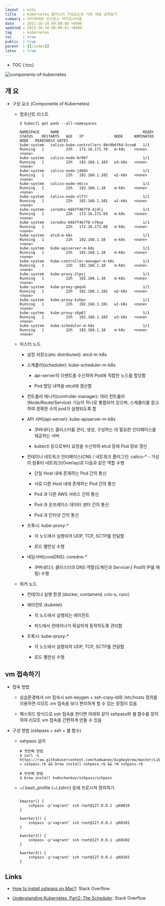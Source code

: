 ```yaml
---
layout  : wiki
title   : Kubernetes 클러스터 구성요소와 기본 개념 살펴보기
summary : 아키텍처와 인스턴스 라이프사이클
date    : 2021-10-10 09:00:00 +0900
updated : 2021-10-10 09:00:01 +0900
tag     : kubernetes
toc     : true
public  : true
parent  : [[/index]]
latex   : true
---
```

* TOC
{:toc}

![components-of-kubernetes](https://user-images.githubusercontent.com/24386223/136684906-d60486f9-4a45-4340-a2d4-7e2c073ab0ea.jpg)

## 개 요

* 구성 요소 (Components of Kubernetes)

    * 컴포넌트 리스트

        ```
        $ kubectl get pods --all-namespaces

        NAMESPACE     NAME                                      READY   STATUS    RESTARTS   AGE   IP              NODE     NOMINATED NODE   READINESS GATES
        kube-system   calico-kube-controllers-99c9b6f64-5cvw6   1/1     Running   1          22h   172.16.171.70   m-k8s    <none>           <none>
        kube-system   calico-node-6r9bf                         1/1     Running   1          22h   192.168.1.103   w3-k8s   <none>           <none>
        kube-system   calico-node-jd68n                         1/1     Running   1          22h   192.168.1.102   w2-k8s   <none>           <none>
        kube-system   calico-node-n6ccx                         1/1     Running   1          22h   192.168.1.10    m-k8s    <none>           <none>
        kube-system   calico-node-nlf7r                         1/1     Running   1          22h   192.168.1.101   w1-k8s   <none>           <none>
        kube-system   coredns-66bff467f8-4j4lj                  1/1     Running   1          22h   172.16.171.69   m-k8s    <none>           <none>
        kube-system   coredns-66bff467f8-n76vp                  1/1     Running   1          22h   172.16.171.68   m-k8s    <none>           <none>
        kube-system   etcd-m-k8s                                1/1     Running   1          22h   192.168.1.10    m-k8s    <none>           <none>
        kube-system   kube-apiserver-m-k8s                      1/1     Running   1          22h   192.168.1.10    m-k8s    <none>           <none>
        kube-system   kube-controller-manager-m-k8s             1/1     Running   1          22h   192.168.1.10    m-k8s    <none>           <none>
        kube-system   kube-proxy-2tpvj                          1/1     Running   1          22h   192.168.1.10    m-k8s    <none>           <none>
        kube-system   kube-proxy-gmqv6                          1/1     Running   1          22h   192.168.1.102   w2-k8s   <none>           <none>
        kube-system   kube-proxy-kzhpv                          1/1     Running   1          22h   192.168.1.101   w1-k8s   <none>           <none>
        kube-system   kube-proxy-s6p67                          1/1     Running   1          22h   192.168.1.103   w3-k8s   <none>           <none>
        kube-system   kube-scheduler-m-k8s                      1/1     Running   1          22h   192.168.1.10    m-k8s    <none>           <none>
        ```


    * 마스터 노드

        * 설정 저장소(etc distributed): etcd-m-k8s

        * 스케줄러(scheduler): kube-scheduler-m-k8s

            * api-server의 이벤트를 수신하여 Pod에 적합한 노드를 할당함

            * Pod 할당 내역을 etcd에 갱신함

        * 컨트롤러 매니저(controller manager): 여러 컨트롤러(Node/Route/Service) 기능이 하나로 통합되어 있으며, 스케쥴러를 참고하여 정확한 수의 pod가 실행되도록 함

        * API 서버(api-server): kube-apiserver-m-k8s

            * 쿠버네티스 클러스터를 관리, 생성, 구성하는 데 필요한 인터페이스를 제공하는 서버

            * kubectl 등으로부터 요청을 수신하여 etcd 등에 Pod 정보 갱신

        * 컨테이너 네트워크 인터페이스(CNI) / 네트워크 플러그인: calico-* - 가상의 컴퓨터 네트워크(Overlay)로 다음과 같은 역할 수행

            * 단일 Host 내에 존재하는 Pod 간의 통신

            * 서로 다른 Host 내에 존재하는 Pod 간의 통신

            * Pod 과 다른 AWS 서비스 간의 통신

            * Pod 과 온프레미스 데이터 센터 간의 통신

            * Pod 과 인터넷 간의 통신

        * 프록시: kube-proxy-*

            * 각 노드에서 실행되어 UDP, TCP, SCTP를 전달함 

            * 로드 밸런싱 수행

        * 네임서버(coreDNS): coredns-*

            * 쿠버네티스 클러스터의 DNS 역할(도메인과 Service나 Pod의 IP를 매핑) 수행


    * 워커 노드

        * 컨테이너 실행 환경 (docker, containerd, crio-o, runc)

        * 에이전트 (kubelet)

            * 각 노드에서 실행되는 에이전트

            * 파드에서 컨테이너가 확실하게 동작하도록 관리함

        * 프록시: kube-proxy-*

            * 각 노드에서 실행되어 UDP, TCP, SCTP를 전달함 

            * 로드 밸런싱 수행

## vm 접속하기

* 접속 방법

    * 실습환경에서 vm 접속시 ssh-keygen + ssh-copy-id와 /etc/hosts 정의를 이용하면 리모트 vm 접속을 보다 편리하게 할 수 있는 장점이 있음

    * 패스워드 방식으로 ssh 접속을 한다면  아래와 같이 sshpass와 쉘 함수를 정의하여 리모트 vm 접속을 간편하게 만들 수 있음

* 구성 방법 (sshpass + ssh + 쉘 함수)

    * sshpass 설치

        ```shell
        # 첫번째 방법
        $ curl -L https://raw.githubusercontent.com/kadwanev/bigboybrew/master/Library/Formula/sshpass.rb > sshpass.rb && brew install sshpass.rb && rm sshpass.rb

        # 두번째 방법
        $ brew install hudochenkov/sshpass/sshpass
        ```

    * ~/.bash_profile (~/.zshrc) 등에 프로시져 정의하기

        ```shell
        
        kmaster() {
            sshpass -p'vagrant' ssh root@127.0.0.1 -p60010
        }

        kworker1() {
            sshpass -p'vagrant' ssh root@127.0.0.1 -p60101
        }

        kworker2() {
            sshpass -p'vagrant' ssh root@127.0.0.1 -p60102
        }

        kworker3() {
            sshpass -p'vagrant' ssh root@127.0.0.1 -p60103
        }
        ```

## Links

* [How to install sshpass on Mac?](https://stackoverflow.com/questions/32255660/how-to-install-sshpass-on-mac/62623099):  Stack Overflow

* [Understanding Kubernetes, Part2: The Scheduler](https://www.youtube.com/watch?v=E3ExWruji7g):  Stack Overflow
